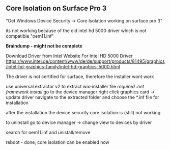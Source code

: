 


## Core Isolation on Surface Pro 3

"Get Windows Device Security -> Core Isolation working on surface pro 3"

its not working because of the old intel hd 5000 driver which is not compatible
"oem11.inf"

**Braindump - might not be complete**

Download Driver from Intel Website
For Intel HD 5000 Driver
https://www.intel.de/content/www/de/de/support/products/81495/graphics/intel-hd-graphics-family/intel-hd-graphics-5000.html

The driver is not certified for surface, therefore the installer wont work

use universal extractor v2 to extract wix-installer file
*required .net framework install*
go to the device manager
right click graphics card -> update driver
navigate to the extracted folder and choose the *.inf file for installation

after the installation the device security core isolation is (still) not working

to uninstall go to device manager -> change view to devices by driver

search for oem11.inf and unistall/remove

reboot - done, core isolation can be enabled now



